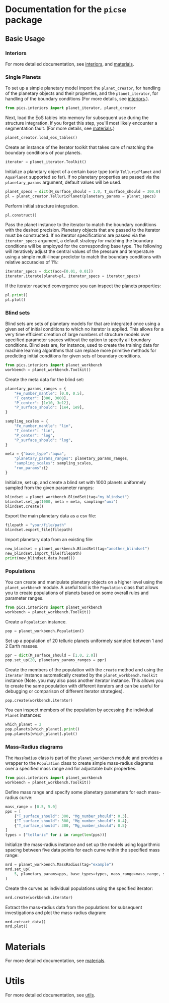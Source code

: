 # Documentation for the `picse` package

## Basic Usage

### Interiors

For more detailed documentation, see [interiors](./interiors_docs.md), and [materials](./materials_docs.md).

### Single Planets

To set up a simple planetary model import the `planet_creator`, for handling of the planetary objects and their properties, and the `planet_iterator`, for handling of the boundary conditions (For more details, see [interiors](.interiors_docs.md).).

```python
from pics.interiors import planet_iterator, planet_creator
```

Next, load the EoS tables into memory for subsequent use during the structure integration. If you forget this step, you'll most likely encounter a segmentation fault. (For more details, see [materials](.materials_docs.md).)

```python
planet_creator.load_eos_tables()
```

Create an instance of the iterator toolkit that takes care of matching the boundary conditions of your planets.

```python
iterator = planet_iterator.Toolkit()
```

Initialize a planetary object of a certain base type (only `TelluricPlanet` and `AquaPlanet` supported so far). If no planetary properties are passed via the `planetary_params` argument, default values will be used.

```python
planet_specs = dict(M_surface_should = 1.0, T_surface_should = 300.0)
pl = planet_creator.TelluricPlanet(planetary_params = planet_specs)
```

Perform initial structure integration.

```python
pl.construct()
```

Pass the planet instance to the iterator to match the boundary conditions with the desired precision. Planetary objects that are passed to the iterator must be constructed. If no iterator specifications are passed via the `iterator_specs` argument, a default strategy for matching the boundary conditions will be employed for the corresponding base type. The following will iteratively adjust the central values of the pressure and temperature using a simple multi-linear predictor to match the boundary conditions with relative accuracies of 1%:

```python
iterator_specs = dict(acc=[0.01, 0.01])
iterator.iterate(planet=pl, iterator_specs = iterator_specs)
```

If the iterator reached convergence you can inspect the planets properties:

```python
pl.print()
pl.plot()
```

### Blind sets

Blind sets are sets of planetary models for that are integrated once using a given set of initial conditions to which no iterator is applied. This allows for a very time efficient creation of large numbers of structure models over specified parameter spaces without the option to specify all boundary conditions. Blind sets are, for instance, used to create the training data for machine learning algorithms that can replace more primitive methods for predicting initial conditions for given sets of boundary conditions.

```python
from pics.interiors import planet_workbench
workbench = planet_workbench.Toolkit()
```

Create the meta data for the blind set:

```python
planetary_params_ranges = {
    "Fe_number_mantle": [0.0, 0.5],
    "T_center": [300, 3000],
    "P_center": [1e10, 3e12],
    "P_surface_should": [1e4, 1e9],
}

sampling_scales = {
    "Fe_number_mantle": "lin",
    "T_center": "lin",
    "P_center": "log",
    "P_surface_should": "log",
}

meta = {"base_type":"aqua",
    "planetary_params_ranges": planetary_params_ranges,
    "sampling_scales": sampling_scales,
    "run_params":{}
}
```

Initialize, set up, and create a blind set with 1000 planets uniformely sampled from the given parameter ranges:

```python
blindset = planet_workbench.BlindSet(tag="my_blindset")
blindset.set_up(1000, meta = meta, sampling="uni")
blindset.create()
```

Export the main planetary data as a csv file:

```python
filepath = "your/file/path"
blindset.export_file(filepath)
```

Import planetary data from an existing file:

```python
new_blindset = planet_workbench.BlindSet(tag="another_blindset")
new_blindset.import_file(filepath)
print(new_blindset.data.head())
```

### Populations

You can create and manipulate planetary objects on a higher level using the `planet_workbench` module. A useful tool is the `Population` class that allows you to create populations of planets based on some overall rules and parameter ranges.

```python
from pics.interiors import planet_workbench
workbench = planet_workbench.Toolkit()
```

Create a `Population` instance.

```python
pop = planet_workbench.Population()
```

Set up a population of 20 telluric planets uniformely sampled between 1 and 2 Earth masses.

```python
ppr = dict(M_surface_should = [1.0, 2.0])
pop.set_up(20, planetary_params_ranges = ppr)
```

Create the members of the population with the `create` method and using the `iterator` instance automatically created by the `planet_workbench.Toolkit` instance (Note. you may also pass another iterator instance. This allows you to create the same population with different iterators and can be useful for debugging or comparison of different iterator strategies).

```python
pop.create(workbench.iterator)
```

You can inspect members of the population by accessing the individual `Planet` instances:

```python
which_planet = 2
pop.planets[which_planet].print()
pop.planets[which_planet].plot()
```

### Mass-Radius diagrams

The `MassRadius` class is part of the `planet_workbench` module and provides a wrapper to the `Population` class to create simple mass-radius diagrams over a specified mass range and for adjustable bulk properties.

```python
from pics.interiors import planet_workbench
workbench = planet_workbench.Toolkit()
```

Define mass range and specify some planetary parameters for each mass-radius curve:

```python
mass_range = [0.5, 5.0]
pps = [
    {"T_surface_should": 300, "Mg_number_should": 0.3},
    {"T_surface_should": 300, "Mg_number_should": 0.4},
    {"T_surface_should": 300, "Mg_number_should": 0.5}
]
types = ["telluric" for i in range(len(pps))]
```

Initialize the mass-radius instance and set up the models using logarithmic spacing between five data points for each curve within the specified mass range:

```python
mrd = planet_workbench.MassRadius(tag="example")
mrd.set_up(
    5, planetary_params=pps, base_types=types, mass_range=mass_range, sampling="log"
)
```

Create the curves as individual populations using the specified iterator:

```python
mrd.create(workbench.iterator)
```

Extract the mass-radius data from the populations for subsequent investigations and plot the mass-radius diagram:

```python
mrd.extract_data()
mrd.plot()
```

# Materials

For more detailed documentation, see [materials](./materials_docs.md).

# Utils

For more detailed documentation, see [utils](./utils_docs.md).
